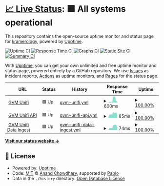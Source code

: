 # [📈 Live Status](https://kramerology.github.io/upptime): <!--live status--> **🟩 All systems operational**

This repository contains the open-source uptime monitor and status page for [kramerology](https://kramerology.github.io/upptime), powered by [Upptime](https://github.com/upptime/upptime).

[![Uptime CI](https://github.com/kramerology/upptime/workflows/Uptime%20CI/badge.svg)](https://github.com/kramerology/upptime/actions?query=workflow%3A%22Uptime+CI%22)
[![Response Time CI](https://github.com/kramerology/upptime/workflows/Response%20Time%20CI/badge.svg)](https://github.com/kramerology/upptime/actions?query=workflow%3A%22Response+Time+CI%22)
[![Graphs CI](https://github.com/kramerology/upptime/workflows/Graphs%20CI/badge.svg)](https://github.com/kramerology/upptime/actions?query=workflow%3A%22Graphs+CI%22)
[![Static Site CI](https://github.com/kramerology/upptime/workflows/Static%20Site%20CI/badge.svg)](https://github.com/kramerology/upptime/actions?query=workflow%3A%22Static+Site+CI%22)
[![Summary CI](https://github.com/kramerology/upptime/workflows/Summary%20CI/badge.svg)](https://github.com/kramerology/upptime/actions?query=workflow%3A%22Summary+CI%22)

With [Upptime](https://upptime.js.org), you can get your own unlimited and free uptime monitor and status page, powered entirely by a GitHub repository. We use [Issues](https://github.com/kramerology/upptime/issues) as incident reports, [Actions](https://github.com/kramerology/upptime/actions) as uptime monitors, and [Pages](https://kramerology.github.io/upptime) for the status page.

<!--start: status pages-->
<!-- This summary is generated by Upptime (https://github.com/upptime/upptime) -->
<!-- Do not edit this manually, your changes will be overwritten -->
<!-- prettier-ignore -->
| URL | Status | History | Response Time | Uptime |
| --- | ------ | ------- | ------------- | ------ |
| <img alt="" src="https://icons.duckduckgo.com/ip3/gvmunifi.com.ico" height="13"> [GVM Unifi](https://gvmunifi.com) | 🟩 Up | [gvm-unifi.yml](https://github.com/kramerology/upptime/commits/HEAD/history/gvm-unifi.yml) | <details><summary><img alt="Response time graph" src="./graphs/gvm-unifi/response-time-week.png" height="20"> 600ms</summary><br><a href="https://kramerology.github.io/upptime/history/gvm-unifi"><img alt="Response time 384" src="https://img.shields.io/endpoint?url=https%3A%2F%2Fraw.githubusercontent.com%2Fkramerology%2Fupptime%2FHEAD%2Fapi%2Fgvm-unifi%2Fresponse-time.json"></a><br><a href="https://kramerology.github.io/upptime/history/gvm-unifi"><img alt="24-hour response time 501" src="https://img.shields.io/endpoint?url=https%3A%2F%2Fraw.githubusercontent.com%2Fkramerology%2Fupptime%2FHEAD%2Fapi%2Fgvm-unifi%2Fresponse-time-day.json"></a><br><a href="https://kramerology.github.io/upptime/history/gvm-unifi"><img alt="7-day response time 600" src="https://img.shields.io/endpoint?url=https%3A%2F%2Fraw.githubusercontent.com%2Fkramerology%2Fupptime%2FHEAD%2Fapi%2Fgvm-unifi%2Fresponse-time-week.json"></a><br><a href="https://kramerology.github.io/upptime/history/gvm-unifi"><img alt="30-day response time 454" src="https://img.shields.io/endpoint?url=https%3A%2F%2Fraw.githubusercontent.com%2Fkramerology%2Fupptime%2FHEAD%2Fapi%2Fgvm-unifi%2Fresponse-time-month.json"></a><br><a href="https://kramerology.github.io/upptime/history/gvm-unifi"><img alt="1-year response time 384" src="https://img.shields.io/endpoint?url=https%3A%2F%2Fraw.githubusercontent.com%2Fkramerology%2Fupptime%2FHEAD%2Fapi%2Fgvm-unifi%2Fresponse-time-year.json"></a></details> | <details><summary><a href="https://kramerology.github.io/upptime/history/gvm-unifi">100.00%</a></summary><a href="https://kramerology.github.io/upptime/history/gvm-unifi"><img alt="All-time uptime 100.00%" src="https://img.shields.io/endpoint?url=https%3A%2F%2Fraw.githubusercontent.com%2Fkramerology%2Fupptime%2FHEAD%2Fapi%2Fgvm-unifi%2Fuptime.json"></a><br><a href="https://kramerology.github.io/upptime/history/gvm-unifi"><img alt="24-hour uptime 100.00%" src="https://img.shields.io/endpoint?url=https%3A%2F%2Fraw.githubusercontent.com%2Fkramerology%2Fupptime%2FHEAD%2Fapi%2Fgvm-unifi%2Fuptime-day.json"></a><br><a href="https://kramerology.github.io/upptime/history/gvm-unifi"><img alt="7-day uptime 100.00%" src="https://img.shields.io/endpoint?url=https%3A%2F%2Fraw.githubusercontent.com%2Fkramerology%2Fupptime%2FHEAD%2Fapi%2Fgvm-unifi%2Fuptime-week.json"></a><br><a href="https://kramerology.github.io/upptime/history/gvm-unifi"><img alt="30-day uptime 100.00%" src="https://img.shields.io/endpoint?url=https%3A%2F%2Fraw.githubusercontent.com%2Fkramerology%2Fupptime%2FHEAD%2Fapi%2Fgvm-unifi%2Fuptime-month.json"></a><br><a href="https://kramerology.github.io/upptime/history/gvm-unifi"><img alt="1-year uptime 100.00%" src="https://img.shields.io/endpoint?url=https%3A%2F%2Fraw.githubusercontent.com%2Fkramerology%2Fupptime%2FHEAD%2Fapi%2Fgvm-unifi%2Fuptime-year.json"></a></details>
| <img alt="" src="https://icons.duckduckgo.com/ip3/gvmunifi.com.ico" height="13"> [GVM Unifi API](https://gvmunifi.com/api/time) | 🟩 Up | [gvm-unifi-api.yml](https://github.com/kramerology/upptime/commits/HEAD/history/gvm-unifi-api.yml) | <details><summary><img alt="Response time graph" src="./graphs/gvm-unifi-api/response-time-week.png" height="20"> 85ms</summary><br><a href="https://kramerology.github.io/upptime/history/gvm-unifi-api"><img alt="Response time 82" src="https://img.shields.io/endpoint?url=https%3A%2F%2Fraw.githubusercontent.com%2Fkramerology%2Fupptime%2FHEAD%2Fapi%2Fgvm-unifi-api%2Fresponse-time.json"></a><br><a href="https://kramerology.github.io/upptime/history/gvm-unifi-api"><img alt="24-hour response time 120" src="https://img.shields.io/endpoint?url=https%3A%2F%2Fraw.githubusercontent.com%2Fkramerology%2Fupptime%2FHEAD%2Fapi%2Fgvm-unifi-api%2Fresponse-time-day.json"></a><br><a href="https://kramerology.github.io/upptime/history/gvm-unifi-api"><img alt="7-day response time 85" src="https://img.shields.io/endpoint?url=https%3A%2F%2Fraw.githubusercontent.com%2Fkramerology%2Fupptime%2FHEAD%2Fapi%2Fgvm-unifi-api%2Fresponse-time-week.json"></a><br><a href="https://kramerology.github.io/upptime/history/gvm-unifi-api"><img alt="30-day response time 97" src="https://img.shields.io/endpoint?url=https%3A%2F%2Fraw.githubusercontent.com%2Fkramerology%2Fupptime%2FHEAD%2Fapi%2Fgvm-unifi-api%2Fresponse-time-month.json"></a><br><a href="https://kramerology.github.io/upptime/history/gvm-unifi-api"><img alt="1-year response time 82" src="https://img.shields.io/endpoint?url=https%3A%2F%2Fraw.githubusercontent.com%2Fkramerology%2Fupptime%2FHEAD%2Fapi%2Fgvm-unifi-api%2Fresponse-time-year.json"></a></details> | <details><summary><a href="https://kramerology.github.io/upptime/history/gvm-unifi-api">100.00%</a></summary><a href="https://kramerology.github.io/upptime/history/gvm-unifi-api"><img alt="All-time uptime 99.95%" src="https://img.shields.io/endpoint?url=https%3A%2F%2Fraw.githubusercontent.com%2Fkramerology%2Fupptime%2FHEAD%2Fapi%2Fgvm-unifi-api%2Fuptime.json"></a><br><a href="https://kramerology.github.io/upptime/history/gvm-unifi-api"><img alt="24-hour uptime 100.00%" src="https://img.shields.io/endpoint?url=https%3A%2F%2Fraw.githubusercontent.com%2Fkramerology%2Fupptime%2FHEAD%2Fapi%2Fgvm-unifi-api%2Fuptime-day.json"></a><br><a href="https://kramerology.github.io/upptime/history/gvm-unifi-api"><img alt="7-day uptime 100.00%" src="https://img.shields.io/endpoint?url=https%3A%2F%2Fraw.githubusercontent.com%2Fkramerology%2Fupptime%2FHEAD%2Fapi%2Fgvm-unifi-api%2Fuptime-week.json"></a><br><a href="https://kramerology.github.io/upptime/history/gvm-unifi-api"><img alt="30-day uptime 100.00%" src="https://img.shields.io/endpoint?url=https%3A%2F%2Fraw.githubusercontent.com%2Fkramerology%2Fupptime%2FHEAD%2Fapi%2Fgvm-unifi-api%2Fuptime-month.json"></a><br><a href="https://kramerology.github.io/upptime/history/gvm-unifi-api"><img alt="1-year uptime 99.95%" src="https://img.shields.io/endpoint?url=https%3A%2F%2Fraw.githubusercontent.com%2Fkramerology%2Fupptime%2FHEAD%2Fapi%2Fgvm-unifi-api%2Fuptime-year.json"></a></details>
| <img alt="" src="https://icons.duckduckgo.com/ip3/gvmunifi.com.ico" height="13"> [GVM Unifi Data Ingest](https://gvmunifi.com/api/time) | 🟩 Up | [gvm-unifi-data-ingest.yml](https://github.com/kramerology/upptime/commits/HEAD/history/gvm-unifi-data-ingest.yml) | <details><summary><img alt="Response time graph" src="./graphs/gvm-unifi-data-ingest/response-time-week.png" height="20"> 74ms</summary><br><a href="https://kramerology.github.io/upptime/history/gvm-unifi-data-ingest"><img alt="Response time 80" src="https://img.shields.io/endpoint?url=https%3A%2F%2Fraw.githubusercontent.com%2Fkramerology%2Fupptime%2FHEAD%2Fapi%2Fgvm-unifi-data-ingest%2Fresponse-time.json"></a><br><a href="https://kramerology.github.io/upptime/history/gvm-unifi-data-ingest"><img alt="24-hour response time 109" src="https://img.shields.io/endpoint?url=https%3A%2F%2Fraw.githubusercontent.com%2Fkramerology%2Fupptime%2FHEAD%2Fapi%2Fgvm-unifi-data-ingest%2Fresponse-time-day.json"></a><br><a href="https://kramerology.github.io/upptime/history/gvm-unifi-data-ingest"><img alt="7-day response time 74" src="https://img.shields.io/endpoint?url=https%3A%2F%2Fraw.githubusercontent.com%2Fkramerology%2Fupptime%2FHEAD%2Fapi%2Fgvm-unifi-data-ingest%2Fresponse-time-week.json"></a><br><a href="https://kramerology.github.io/upptime/history/gvm-unifi-data-ingest"><img alt="30-day response time 93" src="https://img.shields.io/endpoint?url=https%3A%2F%2Fraw.githubusercontent.com%2Fkramerology%2Fupptime%2FHEAD%2Fapi%2Fgvm-unifi-data-ingest%2Fresponse-time-month.json"></a><br><a href="https://kramerology.github.io/upptime/history/gvm-unifi-data-ingest"><img alt="1-year response time 80" src="https://img.shields.io/endpoint?url=https%3A%2F%2Fraw.githubusercontent.com%2Fkramerology%2Fupptime%2FHEAD%2Fapi%2Fgvm-unifi-data-ingest%2Fresponse-time-year.json"></a></details> | <details><summary><a href="https://kramerology.github.io/upptime/history/gvm-unifi-data-ingest">100.00%</a></summary><a href="https://kramerology.github.io/upptime/history/gvm-unifi-data-ingest"><img alt="All-time uptime 100.00%" src="https://img.shields.io/endpoint?url=https%3A%2F%2Fraw.githubusercontent.com%2Fkramerology%2Fupptime%2FHEAD%2Fapi%2Fgvm-unifi-data-ingest%2Fuptime.json"></a><br><a href="https://kramerology.github.io/upptime/history/gvm-unifi-data-ingest"><img alt="24-hour uptime 100.00%" src="https://img.shields.io/endpoint?url=https%3A%2F%2Fraw.githubusercontent.com%2Fkramerology%2Fupptime%2FHEAD%2Fapi%2Fgvm-unifi-data-ingest%2Fuptime-day.json"></a><br><a href="https://kramerology.github.io/upptime/history/gvm-unifi-data-ingest"><img alt="7-day uptime 100.00%" src="https://img.shields.io/endpoint?url=https%3A%2F%2Fraw.githubusercontent.com%2Fkramerology%2Fupptime%2FHEAD%2Fapi%2Fgvm-unifi-data-ingest%2Fuptime-week.json"></a><br><a href="https://kramerology.github.io/upptime/history/gvm-unifi-data-ingest"><img alt="30-day uptime 100.00%" src="https://img.shields.io/endpoint?url=https%3A%2F%2Fraw.githubusercontent.com%2Fkramerology%2Fupptime%2FHEAD%2Fapi%2Fgvm-unifi-data-ingest%2Fuptime-month.json"></a><br><a href="https://kramerology.github.io/upptime/history/gvm-unifi-data-ingest"><img alt="1-year uptime 100.00%" src="https://img.shields.io/endpoint?url=https%3A%2F%2Fraw.githubusercontent.com%2Fkramerology%2Fupptime%2FHEAD%2Fapi%2Fgvm-unifi-data-ingest%2Fuptime-year.json"></a></details>

<!--end: status pages-->

[**Visit our status website →**](https://kramerology.github.io/upptime)

## 📄 License

- Powered by: [Upptime](https://github.com/upptime/upptime)
- Code: [MIT](./LICENSE) © [Anand Chowdhary](https://anandchowdhary.com), supported by [Pabio](https://pabio.com)
- Data in the `./history` directory: [Open Database License](https://opendatacommons.org/licenses/odbl/1-0/)
